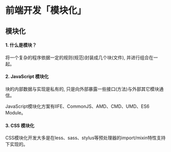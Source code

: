 # 前端开发「模块化」

## 模块化

#### 1. 什么是模块？

将一个复杂的程序依据一定的规则(规范)封装成几个块(文件), 并进行组合在一起。

#### 2. JavaScript 模块化

块的内部数据与实现是私有的, 只是向外部暴露一些接口(方法)与外部其它模块通信。

JavaScript模块化方案有IIFE、CommonJS、AMD、CMD、UMD、ES6 Module。

#### 3. CSS 模块化

CSS模块化开发大多是在less、sass、stylus等预处理器的import/mixin特性支持下实现的。